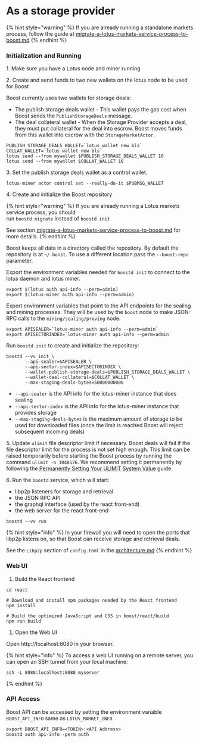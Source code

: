 # As a storage provider

{% hint style="warning" %}
If you are already running a standalone markets process, follow the guide at [migrate-a-lotus-markets-service-process-to-boost.md](../upgrade-from-lotus-to-boost/migrate-a-lotus-markets-service-process-to-boost.md "mention")
{% endhint %}

### Initialization and Running

1\. Make sure you have a Lotus node and miner running

2\. Create and send funds to two new wallets on the lotus node to be used for Boost

Boost currently uses two wallets for storage deals:

* The publish storage deals wallet - This wallet pays the gas cost when Boost sends the `PublishStorageDeals` message.
* The deal collateral wallet - When the Storage Provider accepts a deal, they must put collateral for the deal into escrow. Boost moves funds from this wallet into escrow with the `StorageMarketActor`.

```
PUBLISH_STORAGE_DEALS_WALLET=`lotus wallet new bls`
COLLAT_WALLET=`lotus wallet new bls`
lotus send --from mywallet $PUBLISH_STORAGE_DEALS_WALLET 10
lotus send --from mywallet $COLLAT_WALLET 10
```

3\. Set the publish storage deals wallet as a control wallet.

```
lotus-miner actor control set --really-do-it $PUBMSG_WALLET
```

4\. Create and initialize the Boost repository

{% hint style="warning" %}
If you are already running a Lotus markets service process, you should\
run `boostd migrate` instead of `boostd init`

See section [migrate-a-lotus-markets-service-process-to-boost.md](../upgrade-from-lotus-to-boost/migrate-a-lotus-markets-service-process-to-boost.md "mention") for more details.
{% endhint %}

Boost keeps all data in a directory called the repository. By default the repository is at `~/.boost`. To use a different location pass the `--boost-repo` parameter.

Export the environment variables needed for `boostd init` to connect to the lotus daemon and lotus miner.

```
export $(lotus auth api-info --perm=admin)
export $(lotus-miner auth api-info --perm=admin)
```

Export environment variables that point to the API endpoints for the sealing and mining processes. They will be used by the `boost` node to make JSON-RPC calls to the `mining/sealing/proving` node.

```
export APISEALER=`lotus-miner auth api-info --perm=admin`
export APISECTORINDEX=`lotus-miner auth api-info --perm=admin`
```

Run `boostd init` to create and initialize the repository:

```
boostd --vv init \
       --api-sealer=$APISEALER \
       --api-sector-index=$APISECTORINDEX \
       --wallet-publish-storage-deals=$PUBLISH_STORAGE_DEALS_WALLET \
       --wallet-deal-collateral=$COLLAT_WALLET \
       --max-staging-deals-bytes=50000000000
```

* `--api-sealer` is the API info for the lotus-miner instance that does sealing
* `--api-sector-index` is the API info for the lotus-miner instance that provides storage
* `--max-staging-deals-bytes` is the maximum amount of storage to be used for downloaded files (once the limit is reached Boost will reject subsequent incoming deals)

5\. Update `ulimit` file descriptor limit if necessary. Boost deals will fail if the file descriptor limit for the process is not set high enough. This limit can be raised temporarily before starting the Boost process by running the command `ulimit -n 1048576`. We recommend setting it permanently by following the [Permanently Setting Your ULIMIT System Value](https://lotus.filecoin.io/kb/soft-fd-limit/) guide.

6\. Run the `boostd` service, which will start:

* libp2p listeners for storage and retrieval
* the JSON RPC API
* the graphql interface (used by the react front-end)
* the web server for the react front-end

```
boostd --vv run
```

{% hint style="info" %}
In your firewall you will need to open the ports that libp2p listens on, so that Boost can receive storage and retrieval deals.

See the `Libp2p` section of `config.toml` in the [architecture.md](../boost-architecture/architecture.md "mention")
{% endhint %}

### Web UI

1. Build the React frontend

```
cd react

# Download and install npm packages needed by the React frontend
npm install

# Build the optimized JavaScript and CSS in boost/react/build
npm run build
```

1. Open the Web UI

Open http://localhost:8080 in your browser.

{% hint style="info" %}
To access a web UI running on a remote server, you can open an SSH tunnel from your local machine:

```
ssh -L 8080:localhost:8080 myserver
```
{% endhint %}

### API Access

Boost API can be accessed by setting the environment variable `BOOST_API_INFO` same as `LOTUS_MARKET_INFO`.&#x20;

```
export BOOST_API_INFO=<TOKEN>:<API Address>
boostd auth api-info -perm auth
```
